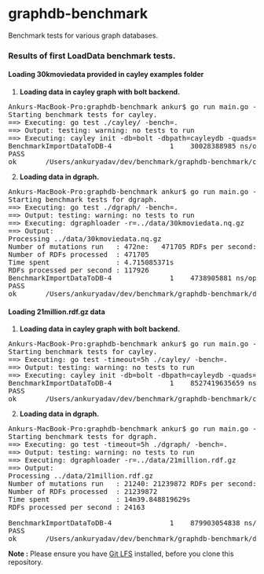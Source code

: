 # graphdb-benchmark
Benchmark tests for various graph databases.

### Results of first LoadData benchmark tests.
#### Loading 30kmoviedata provided in cayley examples folder
1. **Loading data in cayley graph with bolt backend.**
<pre>
Ankurs-MacBook-Pro:graphdb-benchmark ankur$ go run main.go -db=cayley
Starting benchmark tests for cayley.
==> Executing: go test ./cayley/ -bench=.
==> Output: testing: warning: no tests to run
==> Executing: cayley init -db=bolt -dbpath=cayleydb -quads=../data/30kmoviedata.nq.gz
BenchmarkImportDataToDB-4   	       1	30028388985 ns/op
PASS
ok  	_/Users/ankuryadav/dev/benchmark/graphdb-benchmark/cayley	30.035s
</pre>
2. **Loading data in dgraph.**
<pre>
Ankurs-MacBook-Pro:graphdb-benchmark ankur$ go run main.go -db=dgraph
Starting benchmark tests for dgraph.
==> Executing: go test ./dgraph/ -bench=.
==> Output: testing: warning: no tests to run
==> Executing: dgraphloader -r=../data/30kmoviedata.nq.gz
==> Output:
Processing ../data/30kmoviedata.nq.gz
Number of mutations run   : 472ne:   471705 RDFs per second:  124927
Number of RDFs processed  : 471705
Time spent                : 4.715085371s
RDFs processed per second : 117926
BenchmarkImportDataToDB-4   	       1	4738905881 ns/op
PASS
ok  	_/Users/ankuryadav/dev/benchmark/graphdb-benchmark/dgraph	4.745s
</pre>

#### Loading 21million.rdf.gz data
1. **Loading data in cayley graph with bolt backend.**
<pre>
Ankurs-MacBook-Pro:graphdb-benchmark ankur$ go run main.go -db=cayley
Starting benchmark tests for cayley.
==> Executing: go test -timeout=5h ./cayley/ -bench=.
==> Output: testing: warning: no tests to run
==> Executing: cayley init -db=bolt -dbpath=cayleydb -quads=../data/21million.rdf.gz
BenchmarkImportDataToDB-4   	       1	8527419635659 ns/op
PASS
ok  	_/Users/ankuryadav/dev/benchmark/graphdb-benchmark/cayley	8527.427s
</pre>
2. **Loading data in dgraph.**
<pre>
Ankurs-MacBook-Pro:graphdb-benchmark ankur$ go run main.go -db=dgraph
Starting benchmark tests for dgraph.
==> Executing: go test -timeout=5h ./dgraph/ -bench=.
==> Output: testing: warning: no tests to run
==> Executing: dgraphloader -r=../data/21million.rdf.gz
==> Output:
Processing ../data/21million.rdf.gz
Number of mutations run   : 21240: 21239872 RDFs per second:   24229
Number of RDFs processed  : 21239872
Time spent                : 14m39.848819629s
RDFs processed per second : 24163

BenchmarkImportDataToDB-4   	       1	879903054838 ns/op
PASS
ok  	_/Users/ankuryadav/dev/benchmark/graphdb-benchmark/dgraph	879.913s
</pre>

**Note :** Please ensure you have [Git LFS](https://git-lfs.github.com/) installed, before you clone this repository.
